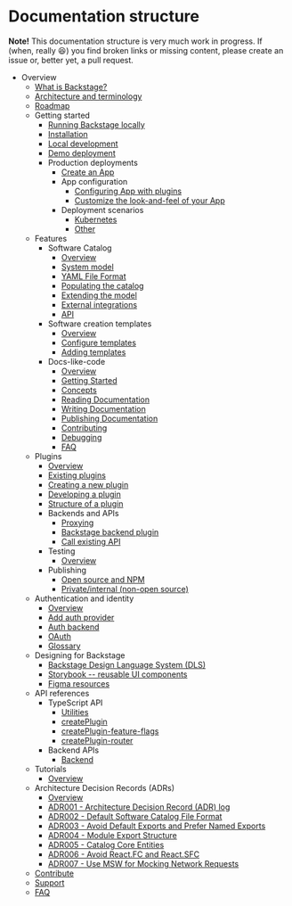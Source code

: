 # Documentation structure

**Note!** This documentation structure is very much work in progress. If (when,
really 😆) you find broken links or missing content, please create an issue or,
better yet, a pull request.

- Overview
  - [What is Backstage?](overview/what-is-backstage.md)
  - [Architecture and terminology](overview/architecture-terminology.md)
  - [Roadmap](overview/roadmap.md)
  - Getting started
    - [Running Backstage locally](getting-started/index.md)
    - [Installation](getting-started/installation.md)
    - [Local development](getting-started/development-environment.md)
    - [Demo deployment](https://backstage-demo.roadie.io)
    - Production deployments
      - [Create an App](getting-started/create-an-app.md)
      - App configuration
        - [Configuring App with plugins](getting-started/configure-app-with-plugins.md)
        - [Customize the look-and-feel of your App](getting-started/customize-app-look-and-feel.md)
      - Deployment scenarios
        - [Kubernetes](getting-started/deployment-k8s.md)
        - [Other](getting-started/deployment-other.md)
  - Features
    - Software Catalog
      - [Overview](features/software-catalog/index.md)
      - [System model](features/software-catalog/system-model.md)
      - [YAML File Format](features/software-catalog/descriptor-format.md)
      - [Populating the catalog](features/software-catalog/populating.md)
      - [Extending the model](features/software-catalog/extending-the-model.md)
      - [External integrations](features/software-catalog/external-integrations.md)
      - [API](features/software-catalog/api.md)
    - Software creation templates
      - [Overview](features/software-templates/index.md)
      - [Configure templates](features/software-templates/configure-templates.md)
      - [Adding templates](features/software-templates/adding-templates.md)
    - Docs-like-code
      - [Overview](features/techdocs/README.md)
      - [Getting Started](features/techdocs/getting-started.md)
      - [Concepts](features/techdocs/concepts.md)
      - [Reading Documentation](features/techdocs/reading-documentation.md)
      - [Writing Documentation](features/techdocs/writing-documentation.md)
      - [Publishing Documentation](features/techdocs/publishing-documentation.md)
      - [Contributing](features/techdocs/contributing.md)
      - [Debugging](features/techdocs/debugging.md)
      - [FAQ](features/techdocs/FAQ.md)
  - Plugins
    - [Overview](plugins/index.md)
    - [Existing plugins](plugins/existing-plugins.md)
    - [Creating a new plugin](plugins/create-a-plugin.md)
    - [Developing a plugin](plugins/developing-plugins.md)
    - [Structure of a plugin](plugins/structure-of-a-plugin.md)
    - Backends and APIs
      - [Proxying](plugins/proxying.md)
      - [Backstage backend plugin](plugins/backend-plugin.md)
      - [Call existing API](plugins/call-existing-api.md)
    - Testing
      - [Overview](plugins/testing.md)
    - Publishing
      - [Open source and NPM](plugins/publishing.md)
      - [Private/internal (non-open source)](plugins/publish-private.md)
  - Authentication and identity
    - [Overview](auth/index.md)
    - [Add auth provider](auth/add-auth-provider.md)
    - [Auth backend](auth/auth-backend.md)
    - [OAuth](auth/oauth.md)
    - [Glossary](auth/glossary.md)
  - Designing for Backstage
    - [Backstage Design Language System (DLS)](dls/design.md)
    - [Storybook -- reusable UI components](dls/storybook.md)
    - [Figma resources](dls/figma.md)
  - API references
    - TypeScript API
      - [Utilities](api/utility-apis.md)
      - [createPlugin](reference/createPlugin.md)
      - [createPlugin-feature-flags](reference/createPlugin-feature-flags.md)
      - [createPlugin-router](reference/createPlugin-router.md)
    - Backend APIs
      - [Backend](api/backend.md)
  - Tutorials
    - [Overview](tutorials/index.md)
  - Architecture Decision Records (ADRs)
    - [Overview](architecture-decisions/index.md)
    - [ADR001 - Architecture Decision Record (ADR) log](architecture-decisions/adr001-add-adr-log.md)
    - [ADR002 - Default Software Catalog File Format](architecture-decisions/adr002-default-catalog-file-format.md)
    - [ADR003 - Avoid Default Exports and Prefer Named Exports](architecture-decisions/adr003-avoid-default-exports.md)
    - [ADR004 - Module Export Structure](architecture-decisions/adr004-module-export-structure.md)
    - [ADR005 - Catalog Core Entities](architecture-decisions/adr005-catalog-core-entities.md)
    - [ADR006 - Avoid React.FC and React.SFC](architecture-decisions/adr006-avoid-react-fc.md)
    - [ADR007 - Use MSW for Mocking Network Requests](architecture-decisions/adr007-use-msw-to-mock-service-requests.md)
  - [Contribute](../CONTRIBUTING.md)
  - [Support](overview/support.md)
  - [FAQ](FAQ.md)
